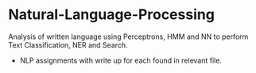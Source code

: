 # Natural-Language-Processing
Analysis of written language using Perceptrons, HMM and NN to perform Text Classification, NER and Search.</br>
- NLP assignments with write up for each found in relevant file. 
